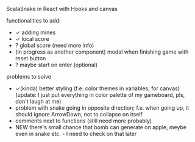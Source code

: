 ScalaSnake in React with Hooks and canvas

functionalities to add:
- ✓ adding mines 
- ✓ local score 
- ? global score (need more info)
- (in progress as another component) modal when finishing game with reset button
- ? maybe start on enter (optional)

problems to solve
- ✓(kinda) better styling (f.e. color themes in variables; for canvas) (update: I just put everything in color palette of my gameboard, pls, don't laugh at me)
- problem with snake going in opposite direction; 
  f.e. when going up, it should ignore ArrowDown, not to collapse on itself
- comments next to functions (still need more probably)
- NEW there's small chance that bomb can generate on apple, meybe even in snake etc. - I need to check on that later